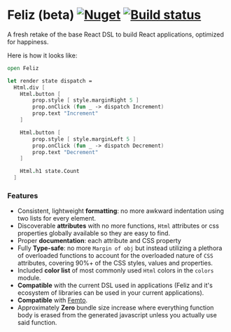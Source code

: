 # Feliz (beta) [![Nuget](https://img.shields.io/nuget/v/Feliz.svg?maxAge=0&colorB=brightgreen)](https://www.nuget.org/packages/Feliz) [![Build status](https://ci.appveyor.com/api/projects/status/yqinhayy1pgfcubp/branch/master?svg=true)](https://ci.appveyor.com/project/Zaid-Ajaj/feliz/branch/master)

A fresh retake of the base React DSL to build React applications, optimized for happiness.

Here is how it looks like:

```fs
open Feliz

let render state dispatch =
  Html.div [
    Html.button [
        prop.style [ style.marginRight 5 ]
        prop.onClick (fun _ -> dispatch Increment)
        prop.text "Increment"
    ]

    Html.button [
        prop.style [ style.marginLeft 5 ]
        prop.onClick (fun _ -> dispatch Decrement)
        prop.text "Decrement"
    ]

    Html.h1 state.Count
  ]
```

### Features

 - Consistent, lightweight **formatting**: no more awkward indentation using two lists for every element.
 - Discoverable **attributes** with no more functions, `Html` attributes or css properties globally available so they are easy to find.
 - Proper **documentation**: each attribute and CSS property
 - Fully **Type-safe**: no more `Margin of obj` but instead utilizing a plethora of overloaded functions to account for the overloaded nature of `CSS` attributes, covering 90%+ of the CSS styles, values and properties.
 - Included **color list** of most commonly used `Html` colors in the `colors` module.
 - **Compatible** with the current DSL used in applications (Feliz and it's ecosystem of libraries can be used in your current applications).
 - **Compatible** with [Femto](https://github.com/Zaid-Ajaj/Femto).
 - Approximately **Zero** bundle size increase where everything function body is erased from the generated javascript unless you actually use said function.
